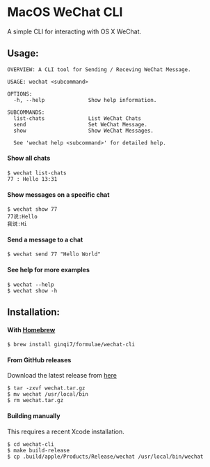 # MacOS WeChat CLI

A simple CLI for interacting with OS X WeChat.

## Usage:


```
OVERVIEW: A CLI tool for Sending / Receving WeChat Message.

USAGE: wechat <subcommand>

OPTIONS:
  -h, --help              Show help information.

SUBCOMMANDS:
  list-chats              List WeChat Chats
  send                    Set WeChat Message.
  show                    Show WeChat Messages.

  See 'wechat help <subcommand>' for detailed help.
```

#### Show all chats

```
$ wechat list-chats
77 : Hello 13:31
```

#### Show messages on a specific chat

```
$ wechat show 77
77说:Hello
我说:Hi

```

#### Send a message to a chat

```
$ wechat send 77 "Hello World"
```

#### See help for more examples

```
$ wechat --help
$ wechat show -h
```

## Installation:

#### With [Homebrew](http://brew.sh/)

```
$ brew install ginqi7/formulae/wechat-cli
```

#### From GitHub releases

Download the latest release from
[here](https://github.com/ginqi7/wechat-cli/releases)

```
$ tar -zxvf wechat.tar.gz
$ mv wechat /usr/local/bin
$ rm wechat.tar.gz
```

#### Building manually

This requires a recent Xcode installation.

```
$ cd wechat-cli
$ make build-release
$ cp .build/apple/Products/Release/wechat /usr/local/bin/wechat
```
